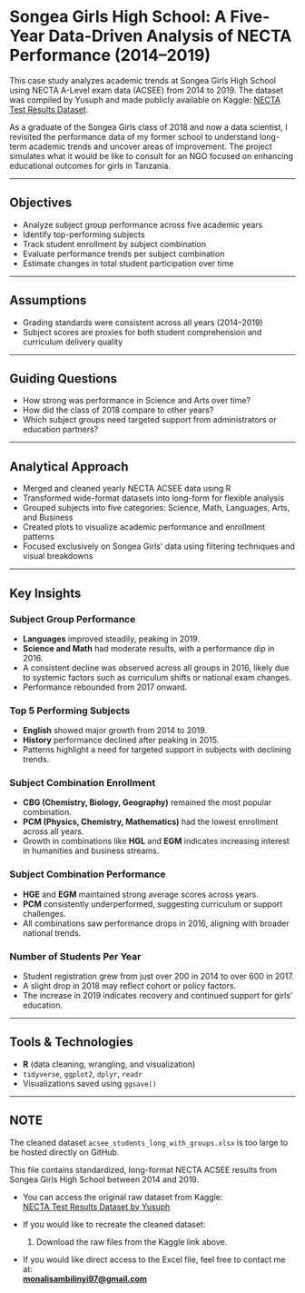 # Songea Girls High School: A Five-Year Data-Driven Analysis of NECTA Performance (2014–2019)

This case study analyzes academic trends at Songea Girls High School using NECTA A-Level exam data (ACSEE) from 2014 to 2019. The dataset was compiled by Yusuph and made publicly available on Kaggle: [NECTA Test Results Dataset](https://www.kaggle.com/datasets/yusuph/necta-test-results).

As a graduate of the Songea Girls class of 2018 and now a data scientist, I revisited the performance data of my former school to understand long-term academic trends and uncover areas of improvement. The project simulates what it would be like to consult for an NGO focused on enhancing educational outcomes for girls in Tanzania.

---

## Objectives

- Analyze subject group performance across five academic years
- Identify top-performing subjects
- Track student enrollment by subject combination
- Evaluate performance trends per subject combination
- Estimate changes in total student participation over time

---

## Assumptions

- Grading standards were consistent across all years (2014–2019)
- Subject scores are proxies for both student comprehension and curriculum delivery quality

---

## Guiding Questions

- How strong was performance in Science and Arts over time?
- How did the class of 2018 compare to other years?
- Which subject groups need targeted support from administrators or education partners?

---

## Analytical Approach

- Merged and cleaned yearly NECTA ACSEE data using R
- Transformed wide-format datasets into long-form for flexible analysis
- Grouped subjects into five categories: Science, Math, Languages, Arts, and Business
- Created plots to visualize academic performance and enrollment patterns
- Focused exclusively on Songea Girls' data using filtering techniques and visual breakdowns

---

## Key Insights

### Subject Group Performance
- **Languages** improved steadily, peaking in 2019.
- **Science and Math** had moderate results, with a performance dip in 2016.
- A consistent decline was observed across all groups in 2016, likely due to systemic factors such as curriculum shifts or national exam changes.
- Performance rebounded from 2017 onward.

### Top 5 Performing Subjects
- **English** showed major growth from 2014 to 2019.
- **History** performance declined after peaking in 2015.
- Patterns highlight a need for targeted support in subjects with declining trends.

### Subject Combination Enrollment
- **CBG (Chemistry, Biology, Geography)** remained the most popular combination.
- **PCM (Physics, Chemistry, Mathematics)** had the lowest enrollment across all years.
- Growth in combinations like **HGL** and **EGM** indicates increasing interest in humanities and business streams.

### Subject Combination Performance
- **HGE** and **EGM** maintained strong average scores across years.
- **PCM** consistently underperformed, suggesting curriculum or support challenges.
- All combinations saw performance drops in 2016, aligning with broader national trends.

### Number of Students Per Year
- Student registration grew from just over 200 in 2014 to over 600 in 2017.
- A slight drop in 2018 may reflect cohort or policy factors.
- The increase in 2019 indicates recovery and continued support for girls' education.

---

## Tools & Technologies

- **R** (data cleaning, wrangling, and visualization)
- `tidyverse`, `ggplot2`, `dplyr`, `readr`
- Visualizations saved using `ggsave()`

---

## NOTE

The cleaned dataset `acsee_students_long_with_groups.xlsx` is too large to be hosted directly on GitHub.

This file contains standardized, long-format NECTA ACSEE results from Songea Girls High School between 2014 and 2019.

- You can access the original raw dataset from Kaggle:  
  [NECTA Test Results Dataset by Yusuph](https://www.kaggle.com/datasets/yusuph/necta-test-results)

- If you would like to recreate the cleaned dataset:
  1. Download the raw files from the Kaggle link above.
 

- If you would like direct access to the Excel file, feel free to contact me at:  
  **monalisambilinyi97@gmail.com**


